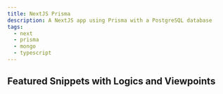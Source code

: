 ```yaml
---
title: NextJS Prisma
description: A NextJS app using Prisma with a PostgreSQL database
tags:
  - next
  - prisma
  - mongo
  - typescript
---
```


## Featured Snippets with Logics and Viewpoints
